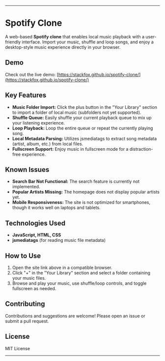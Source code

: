 <!-- # spotify-clone
This is a simple clone of the spotify website made using html, css and javascript -->


***

# Spotify Clone

A web-based **Spotify clone** that enables local music playback with a user-friendly interface. Import your music, shuffle and loop songs, and enjoy a desktop-style music experience directly in your browser.

## Demo

Check out the live demo: [https://stackfox.github.io/spotify-clone/](https://stackfox.github.io/spotify-clone/)

## Key Features

- **Music Folder Import:** Click the plus button in the "Your Library" section to import a folder of local music (subfolders not yet supported).
- **Shuffle Queue:** Easily shuffle your current playback queue to mix up your listening experience.
- **Loop Playback:** Loop the entire queue or repeat the currently playing song.
- **Local Metadata Parsing:** Utilizes jsmediatags to extract song metadata (artist, album, etc.) from local files.
- **Fullscreen Support:** Enjoy music in fullscreen mode for a distraction-free experience.

## Known Issues

- **Search Bar Not Functional:** The search feature is currently not implemented.
- **Popular Artists Missing:** The homepage does not display popular artists yet.
- **Mobile Responsiveness:** The site is not optimized for smartphones, though it works well on laptops and tablets.

## Technologies Used

- **JavaScript, HTML, CSS**
- **jsmediatags** (for reading music file metadata)

## How to Use

1. Open the site link above in a compatible browser.
2. Click "+" in the "Your Library" section and select a folder containing your music files.
3. Browse and play your music, use shuffle/loop controls, and toggle fullscreen as needed.

## Contributing

Contributions and suggestions are welcome! Please open an issue or submit a pull request.

## License

MIT License

***
